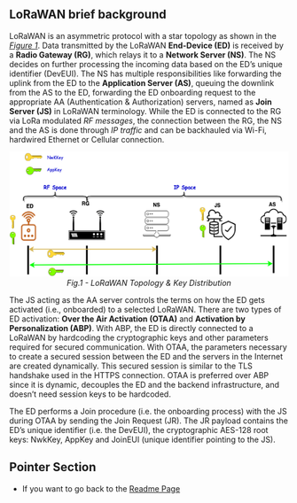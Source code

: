 ## LoRaWAN brief background

LoRaWAN is an asymmetric protocol with a star topology  as shown in the [*Figure 1*](/Figures/LoRaWAN_Key_Distribution-1.png). Data transmitted by the LoRaWAN **End-Device (ED)** is received by a **Radio Gateway (RG)**, which relays it to a **Network Server (NS)**. The NS decides on further processing the incoming data based on the ED’s unique identifier (DevEUI). The NS has multiple responsibilities like forwarding the uplink from the ED to the **Application Server (AS)**, queuing the downlink from the AS to the ED, forwarding the ED onboarding request to the appropriate AA (Authentication & Authorization) servers, named as **Join Server (JS)** in LoRaWAN terminology. While the ED is connected to the RG via LoRa modulated *RF messages*, the connection between the RG, the NS and the AS is done through *IP traffic* and can be backhauled via Wi-Fi, hardwired Ethernet or Cellular connection.

<p align="center">
  <img width="600" height="225" src="https://github.com/AFNIC/Mutual-Authentication-via-DANE/blob/main/Figures/LoRaWAN_Key_Distribution-1.png?raw=true">
  <br>
  <em> Fig.1 - LoRaWAN Topology & Key Distribution</figcaption> </em>
</p> 

The JS acting as the AA server controls the terms on how the ED gets activated (i.e., onboarded) to a selected LoRaWAN.  There are two types of ED activation: **Over the Air Activation (OTAA)** and **Activation by Personalization (ABP)**. With ABP, the ED is directly connected to a LoRaWAN by hardcoding the cryptographic keys and other parameters required for secured communication. With OTAA, the parameters necessary to create a secured session between the ED and the servers in the Internet are created dynamically. This secured session is similar to the TLS handshake used in the HTTPS connection. OTAA is preferred over ABP since it is dynamic, decouples the ED and the backend infrastructure, and doesn’t need session keys to be hardcoded. 

The ED performs a Join procedure (i.e. the onboarding process) with the JS during OTAA by sending the Join Request (JR). The JR payload contains the ED’s unique identifier (i.e. the DevEUI), the cryptographic AES-128 root keys: NwkKey, AppKey and JoinEUI (unique identifier pointing to the JS).  

## Pointer Section


 * If you want to go back to the [Readme Page]


 [Readme Page]: [https://github.com/AFNIC/Mutual-Authentication-via-DANE]
 


